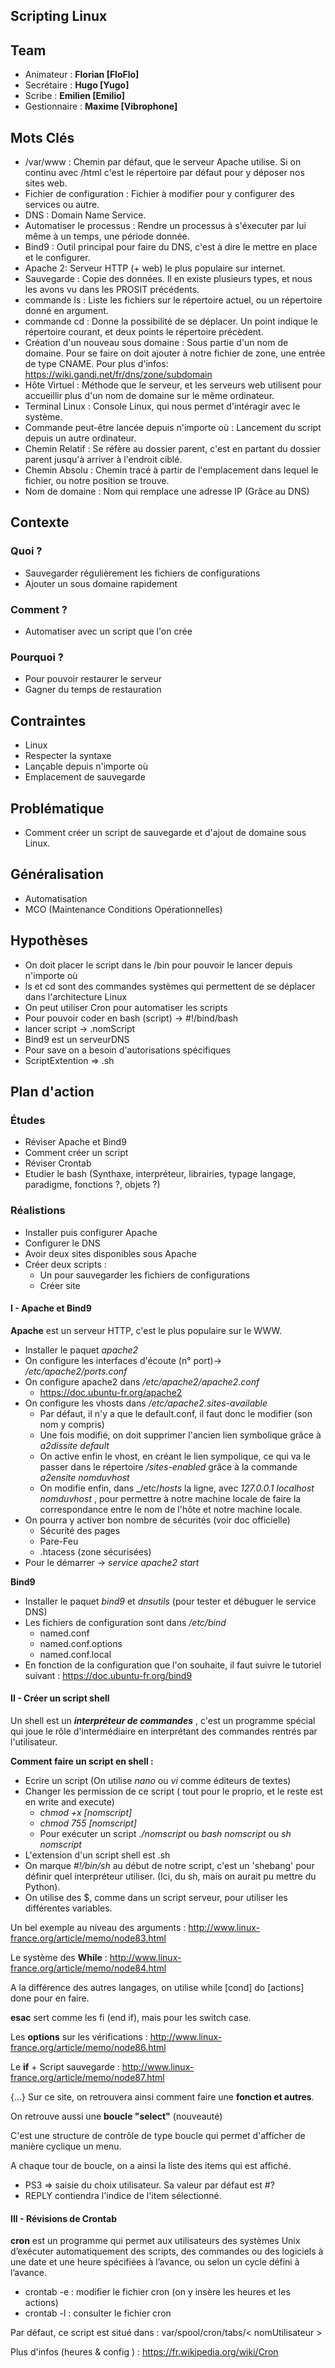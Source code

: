 **Scripting Linux**
--------------------------
## Team
   * Animateur : **Florian [FloFlo]**
   * Secrétaire : **Hugo [Yugo]**
   * Scribe : **Emilien [Emilio]**
   * Gestionnaire : **Maxime [Vibrophone]**

## Mots Clés
   * /var/www : Chemin par défaut, que le serveur Apache utilise. Si on continu avec /html c'est le répertoire par défaut pour y déposer nos sites web.
   * Fichier de configuration : Fichier à modifier pour y configurer des services ou autre.
   * DNS : Domain Name Service.
   * Automatiser le processus : Rendre un processus à s'éxecuter par lui même à un temps, une période donnée.
   * Bind9 : Outil principal pour faire du DNS, c'est à dire le mettre en place et le configurer.
   * Apache 2:  Serveur HTTP (+ web) le plus populaire sur internet.
   * Sauvegarde : Copie des données. Il en existe plusieurs types, et nous les avons vu dans les PROSIT précédents.
   * commande ls : Liste les fichiers sur le répertoire actuel, ou un répertoire donné en argument. 
   * commande cd : Donne la possibilité de se déplacer. Un point indique le répertoire courant, et deux points le répertoire précèdent.
   * Création d'un nouveau sous domaine :  Sous partie d'un nom de domaine. Pour se faire on  doit ajouter à notre fichier de zone, une entrée de type CNAME. Pour plus d'infos:  https://wiki.gandi.net/fr/dns/zone/subdomain
   * Hôte Virtuel : Méthode que le serveur, et les serveurs web utilisent pour accueillir plus d'un nom de domaine sur le même ordinateur.
   * Terminal Linux : Console Linux, qui nous permet d'intéragir avec le système.
   * Commande peut-être lancée depuis n'importe où : Lancement du script depuis un autre ordinateur.
   * Chemin Relatif : Se réfère au dossier parent, c'est en partant du dossier parent jusqu'à arriver à l'endroit ciblé.
   * Chemin Absolu : Chemin tracé à partir de l'emplacement dans lequel le fichier, ou notre position se trouve.
   * Nom de domaine : Nom qui remplace une adresse IP (Grâce au DNS)

## Contexte

### Quoi ?
 * Sauvegarder régulièrement les fichiers de configurations
 * Ajouter un sous domaine rapidement
  
### Comment ?
  * Automatiser avec un script que l'on crée
  
### Pourquoi ?
* Pour pouvoir restaurer le serveur
* Gagner du temps de restauration

## Contraintes
   * Linux
   * Respecter la syntaxe
   * Lançable depuis n'importe où
   * Emplacement de sauvegarde 
## Problématique
   *  Comment créer un script de sauvegarde et d'ajout de domaine sous Linux.

## Généralisation
   * Automatisation
   * MCO (Maintenance Conditions Opérationnelles)

## Hypothèses
 * On doit placer le script dans le /bin pour pouvoir le lancer depuis n'importe où
 * ls et cd sont des commandes systèmes qui permettent de se déplacer dans l'architecture Linux
 * On peut utiliser Cron pour automatiser les scripts
 * Pour pouvoir coder en bash (script) -> #!/bind/bash
 * lancer script -> .nomScript
 * Bind9 est un serveurDNS
 * Pour save on a besoin d'autorisations spécifiques
 * ScriptExtention => .sh
   
## Plan d'action

### Études
  * Réviser Apache et Bind9
  * Comment créer un script
  * Réviser Crontab
  * Etudier le bash (Synthaxe, interpréteur, librairies, typage langage, paradigme, fonctions ?, objets ?)
  
### Réalistions
* Installer puis configurer Apache
* Configurer le DNS
* Avoir deux sites disponibles sous Apache
* Créer deux scripts : 
	* Un pour sauvegarder les fichiers de configurations
	* Créer site

#### **I - Apache et Bind9**

**Apache** est un serveur HTTP, c'est le plus populaire sur le WWW.

* Installer le paquet _apache2_
* On configure les interfaces d'écoute (n° port)-> _/etc/apache2/ports.conf_
* On configure apache2 dans _/etc/apache2/apache2.conf_
	* https://doc.ubuntu-fr.org/apache2
* On configure les vhosts dans _/etc/apache2.sites-available_
	* Par défaut, il n'y a que le default.conf, il faut donc le modifier (son nom y compris)
	* Une fois modifié, on doit supprimer l'ancien lien symbolique grâce à _a2dissite default_
	* On active enfin le vhost, en créant le lien sympolique, ce qui va le passer dans le répertoire _/sites-enabled_ grâce à la commande  _a2ensite nomduvhost_
	* On modifie enfin, dans _/etc/_hosts_ la ligne, avec _127.0.0.1 localhost nomduvhost_ , pour permettre à notre machine locale de faire la correspondance entre le nom de l'hôte et notre machine locale.
* On pourra y activer bon nombre de sécurités (voir doc officielle)
	*  Sécurité des pages
	* Pare-Feu
	* .htacess (zone sécurisées)
* Pour le démarrer -> _service apache2 start_

**Bind9**	

* Installer le paquet _bind9_ et _dnsutils_ (pour tester et débuguer le service DNS)
* Les fichiers de configuration sont dans _/etc/bind_
	* named.conf
	* named.conf.options
	* named.conf.local
* En fonction de la configuration que l'on souhaite, il faut suivre le tutoriel suivant  : https://doc.ubuntu-fr.org/bind9

#### **II - Créer un script shell**

Un shell est un _**interpréteur de commandes**_ , c'est un programme spécial qui joue le rôle d'intermédiaire en interprétant des commandes rentrés par l'utilisateur.

**Comment faire un script en shell :**

* Ecrire un script (On utilise _nano_ ou _vi_ comme éditeurs de textes)
* Changer les permission de ce script ( tout pour le proprio, et le reste est en write and execute)
	* _chmod +x [nomscript]_
	*  _chmod 755 [nomscript]_
	* Pour exécuter un script _./nomscript_ ou _bash nomscript_ ou _sh nomscript_
* L'extension d'un script shell est .sh
* On marque _#!/bin/sh_ au début de notre script, c'est un 'shebang' pour définir quel interpréteur utiliser. (Ici, du sh, mais on aurait pu mettre du Python).
* On utilise des $, comme dans un script serveur, pour utiliser les différentes variables.

Un bel exemple au niveau des arguments : http://www.linux-france.org/article/memo/node83.html

Le système des **While**  : http://www.linux-france.org/article/memo/node84.html

A la différence des autres langages, on utilise while [cond] do [actions]  done pour en faire.

**esac** sert comme les fi (end if), mais pour les switch case.

Les **options** sur les vérifications : http://www.linux-france.org/article/memo/node86.html

Le **if** + Script sauvegarde : http://www.linux-france.org/article/memo/node87.html

{...} Sur ce site, on retrouvera ainsi comment faire une **fonction et autres**.

On retrouve aussi une **boucle "select"** (nouveauté)

C'est une structure de contrôle de type boucle qui permet d'afficher de manière cyclique un menu.

A chaque tour de boucle, on a ainsi la liste des items qui est affiché.

* PS3 => saisie du choix utilisateur. Sa valeur par défaut est #?
* REPLY contiendra l'indice de l'item sélectionné.

#### **III - Révisions de Crontab**

**cron** est un programme qui permet aux utilisateurs des systèmes Unix d’exécuter automatiquement des scripts, des commandes ou des logiciels à une date et une heure spécifiées à l’avance, ou selon un cycle défini à l’avance.

* crontab -e : modifier le fichier cron (on y insère les heures et les actions)
* crontab -l : consulter le fichier cron

Par défaut, ce script est situé dans : var/spool/cron/tabs/< nomUtilisateur >

Plus d'infos (heures & config ) : https://fr.wikipedia.org/wiki/Cron
